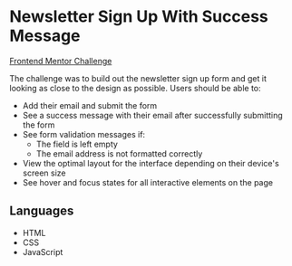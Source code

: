 # Newsletter Sign Up With Success Message

[Frontend Mentor Challenge](https://www.frontendmentor.io/challenges/newsletter-signup-form-with-success-message-3FC1AZbNrv)

The challenge was to build out the newsletter sign up form and get it looking as close to the design as possible. Users should be able to:

* Add their email and submit the form
* See a success message with their email after successfully submitting the form
* See form validation messages if:
    * The field is left empty
    * The email address is not formatted correctly
* View the optimal layout for the interface depending on their device's screen size
* See hover and focus states for all interactive elements on the page

## Languages

* HTML
* CSS
* JavaScript
